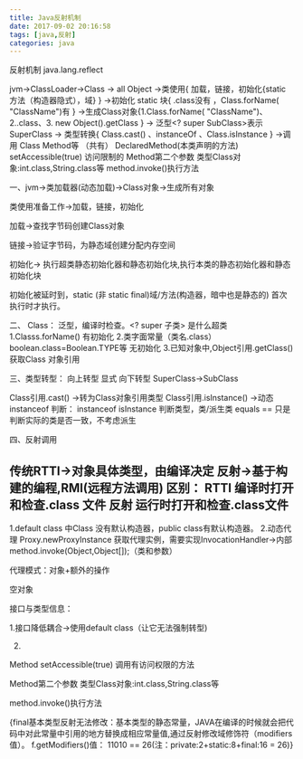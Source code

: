 ```yaml
---
title: Java反射机制
date: 2017-09-02 20:16:58
tags: [java,反射]
categories: java
---
```

反射机制  java.lang.reflect

jvm->ClassLoader->Class -> all Object 
->类使用{ 加载，链接，初始化{static 方法（构造器隐式），域} }
->初始化 static 块{ .class没有 ，Class.forName( "ClassName")有 }
->生成Class对象{1.Class.forName( "ClassName")、2..class、3. new Object().getClass }
-> 泛型<? super SubClass>表示SuperClass
 -> 类型转换{ Class.cast() 、instanceOf 、Class.isInstance }
->调用  Class Method等 （共有）  DeclaredMethod(本类声明的方法)
 setAccessible(true) 访问限制的
Method第二个参数     类型Class对象:int.class,String.class等
method.invoke()执行方法



一、jvm->类加载器(动态加载)->Class对象->生成所有对象

类使用准备工作->加载，链接，初始化

加载->查找字节码创建Class对象 

链接->验证字节码，为静态域创建分配内存空间 

初始化->
 执行超类静态初始化器和静态初始化块,执行本类的静态初始化器和静态初始化块 

初始化被延时到，static (非 static
final)域/方法(构造器，暗中也是静态的) 首次执行时才执行。

二、 Class：
泛型，编译时检查。<? super 子类> 是什么超类
1.Classs.forName() 有初始化
2.类字面常量（类名.class）boolean.class=Boolean.TYPE等 无初始化
3.已知对象中,Object引用.getClass()获取Class 对象引用

三、类型转型：
向上转型 显式
向下转型 SuperClass->SubClass

Class引用.cast() ->转为Class对象引用类型
Class引用.isInstance() ->动态 instanceof
判断：
instanceof isInstance 判断类型，类/派生类
equals == 只是判断实际的类是否一致，不考虑派生

四、反射调用

传统RTTI->对象具体类型，由编译决定
反射->基于构建的编程,RMI(远程方法调用)
区别：
RTTI 编译时打开和检查.class 文件
反射 运行时打开和检查.class文件
-----------------------------------------
1.default class 中Class 没有默认构造器，public class有默认构造器。
2.动态代理 Proxy.newProxyInstance 获取代理实例，需要实现InvocationHandler->内部method.invoke(Object,Object[]);（类和参数）

代理模式：对象+额外的操作

空对象
 
接口与类型信息： 

1.接口降低耦合->使用default class（让它无法强制转型)

2.
Method 
setAccessible(true)  调用有访问权限的方法

Method第二个参数     类型Class对象:int.class,String.class等

method.invoke()执行方法

{final基本类型反射无法修改：基本类型的静态常量，JAVA在编译的时候就会把代码中对此常量中引用的地方替换成相应常量值,通过反射修改域修饰符（modifiers值）。
f.getModifiers()值： 11010 == 26(注：private:2+static:8+final:16 = 26)} 

